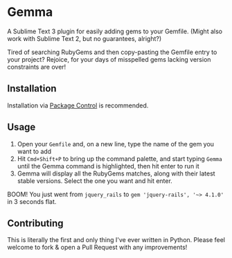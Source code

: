 # Gemma

A Sublime Text 3 plugin for easily adding gems to your Gemfile. (Might also work with Sublime Text 2, but no guarantees, alright?)

Tired of searching RubyGems and then copy-pasting the Gemfile entry to your project? Rejoice, for your days of misspelled gems lacking version constraints are over!

## Installation

Installation via [Package Control](https://packagecontrol.io/) is recommended.

## Usage

1. Open your `Gemfile` and, on a new line, type the name of the gem you want to add
2. Hit `Cmd+Shift+P` to bring up the command palette, and start typing `Gemma` until the Gemma command is highlighted, then hit enter to run it
3. Gemma will display all the RubyGems matches, along with their latest stable versions. Select the one you want and hit enter.

BOOM! You just went from `jquery_rails` to `gem 'jquery-rails', '~> 4.1.0'` in 3 seconds flat.

## Contributing

This is literally the first and only thing I've ever written in Python. Please feel welcome to fork & open a Pull Request with any improvements!